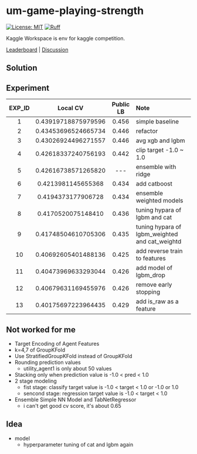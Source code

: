 # um-game-playing-strength

[![License: MIT](https://img.shields.io/badge/License-MIT-yellow.svg)](https://opensource.org/licenses/MIT)
[![Ruff](https://img.shields.io/endpoint?url=https://raw.githubusercontent.com/astral-sh/ruff/main/assets/badge/v2.json)](https://github.com/astral-sh/ruff)

Kaggle Workspace is env for kaggle competition.

[Leaderboard](https://www.kaggle.com/competitions/um-game-playing-strength-of-mcts-variants/leaderboard) | [Discussion](https://www.kaggle.com/competitions/um-game-playing-strength-of-mcts-variants/discussion?sort=published)

## Solution

## Experiment

| EXP_ID | Local CV | Public LB | Note |
| :---: | :---: | :---: | :--- |
| 1 | 0.43919718875979596 | 0.456 | simple baseline |
| 2 | 0.43453696524665734 | 0.446 | refactor |
| 3 | 0.43026924496271557 | 0.446 | avg xgb and lgbm |
| 4 | 0.42618337240756193 | 0.442 | clip target -1.0 ~ 1.0 |
| 5 | 0.42616738571265820 | --- | ensemble with ridge |
| 6 | 0.4213981145655368 | 0.434 | add catboost |
| 7 | 0.4194373177906728 | 0.434 | ensemble weighted models |
| 8 | 0.4170520075148410 | 0.436  | tuning hypara of lgbm and cat |
| 9 | 0.41748504610705306 | 0.435  | tuning hypara of lgbm_weighted and cat_weightd |
| 10 | 0.40692605401488136 | 0.425  | add reverse train to features |
| 11 | 0.40473969633293044 | 0.426  | add model of lgbm_drop |
| 12 | 0.40679631169455976 | 0.426  | remove early stopping |
| 13 | 0.40175697223964435 | 0.429  | add is_raw as a feature |

## Not worked for me

- Target Encoding of Agent Features
- k=4,7 of GroupKFold
- Use StratifiedGroupKFold instead of GroupKFold
- Rounding prediction values
  - utility_agent1 is only about 50 values
- Stacking only when prediction value is -1.0 < pred < 1.0
- 2 stage modeling
  - fist stage: classify target value is -1.0 < target < 1.0 or -1.0 or 1.0
  - sencond stage: regression target value is -1.0 < target < 1.0
- Ensemble Simple NN Model and TabNetRegressor
  - i can't get good cv score, it's about 0.65

## Idea

- model
  - hyperparameter tuning of cat and lgbm again
